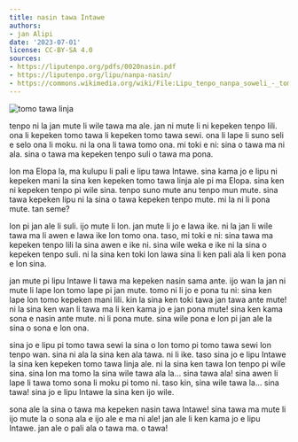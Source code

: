 ```yaml
---
title: nasin tawa Intawe
authors:
- jan Alipi
date: '2023-07-01'
license: CC-BY-SA 4.0
sources:
- https://liputenpo.org/pdfs/0020nasin.pdf
- https://liputenpo.org/lipu/nanpa-nasin/
- https://commons.wikimedia.org/wiki/File:Lipu_tenpo_nanpa_soweli_-_tomo_tawa_linja.svg
---
```


![tomo tawa linja](https://upload.wikimedia.org/wikipedia/commons/7/7f/Lipu_tenpo_nanpa_soweli_-_tomo_tawa_linja.svg)

tenpo ni la jan mute li wile tawa ma ale. jan ni mute li ni kepeken tenpo lili. ona li kepeken tomo tawa li kepeken tomo tawa sewi. ona li lape li suno seli e selo ona li moku. ni la ona li tawa tomo ona. mi toki e ni: sina o tawa ma ni ala. sina o tawa ma kepeken tenpo suli o tawa ma pona.

lon ma Elopa la, ma kulupu li pali e lipu tawa Intawe. sina kama jo e lipu ni kepeken mani la sina ken kepeken tomo tawa linja ale pi ma Elopa. sina ken ni kepeken tenpo pi wile sina. tenpo suno mute anu tenpo mun mute. sina tawa kepeken lipu ni la sina o tawa kepeken tenpo mute. mi la ni li pona mute. tan seme?

lon pi jan ale li suli. ijo mute li lon. jan mute li jo e lawa ike. ni la jan li wile tawa ma li awen e lawa ike lon tomo ona. taso, mi toki e ni: sina tawa ma kepeken tenpo lili la sina awen e ike ni. sina wile weka e ike ni la sina o kepeken tenpo suli. ni la sina ken toki lon lawa sina li ken pali ala li ken pona e lon sina.

jan mute pi lipu Intawe li tawa ma kepeken nasin sama ante. ijo wan la jan ni mute li lape lon tomo lape pi jan mute. tomo ni li jo e pona tu ni: sina ken lape lon tomo kepeken mani lili. kin la sina ken toki tawa jan tawa ante mute! ni la sina ken wan li tawa ma li ken kama jo e jan pona mute! sina ken kama sona e nasin ante mute. ni li pona mute. sina wile pona e lon pi jan ale la sina o sona e lon ona.

sina jo e lipu pi tomo tawa sewi la sina o lon tomo pi tomo tawa sewi lon tenpo wan. sina ni ala la sina ken ala tawa. ni li ike. taso sina jo e lipu Intawe la sina ken kepeken tomo tawa linja ale. ni la sina ken tawa lon tenpo pi wile sina. sina lon ma tomo la sina wile tawa ala la… sina tawa ala! sina awen li lape li tawa tomo sona li moku pi tomo ni. taso kin, sina wile tawa la… sina tawa! sina jo e lipu Intawe la sina ken ijo wile.

sona ale la sina o tawa ma kepeken nasin tawa Intawe! sina tawa ma mute li ijo mute la o sona ala e ijo ale e ma ni ale! jan ale li ken kama jo e lipu Intawe. jan ale o pali ala o tawa ma. o tawa!